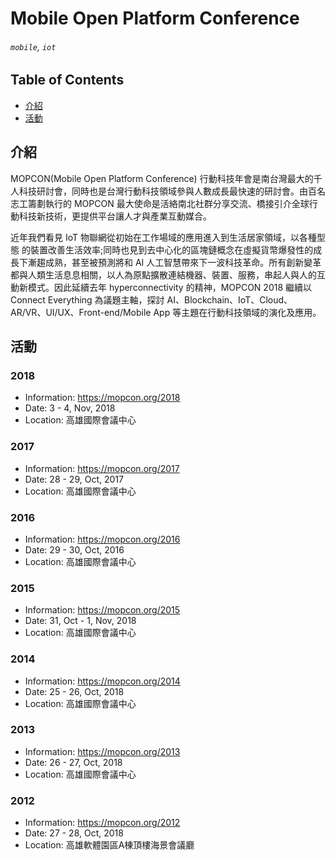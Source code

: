 # Mobile Open Platform Conference
###### `mobile`, `iot`

## Table of Contents
- [介紹](#介紹)
- [活動](#活動)

## 介紹

MOPCON(Mobile Open Platform Conference) 行動科技年會是南台灣最大的千人科技研討會，同時也是台灣行動科技領域參與人數成⻑最快速的研討會。由百名志工籌劃執行的 MOPCON 最大使命是活絡南北社群分享交流、橋接引介全球行動科技新技術，更提供平台讓人才與產業互動媒合。

近年我們看見 IoT 物聯網從初始在工作場域的應用進入到生活居家領域，以各種型態 的裝置改善生活效率;同時也見到去中心化的區塊鏈概念在虛擬貨幣爆發性的成⻑下漸趨成熟，甚至被預測將和 AI 人工智慧帶來下一波科技革命。所有創新變革都與人類生活息息相關，以人為原點擴散連結機器、裝置、服務，串起人與人的互動新模式。因此延續去年 hyperconnectivity 的精神，MOPCON 2018 繼續以 Connect Everything 為議題主軸，探討 AI、Blockchain、IoT、Cloud、AR/VR、UI/UX、Front-end/Mobile App 等主題在行動科技領域的演化及應用。

## 活動

### 2018
- Information: https://mopcon.org/2018
- Date: 3 - 4, Nov, 2018
- Location: 高雄國際會議中心

### 2017
- Information: https://mopcon.org/2017
- Date: 28 - 29, Oct, 2017
- Location: 高雄國際會議中心

### 2016
- Information: https://mopcon.org/2016
- Date: 29 - 30, Oct, 2016
- Location: 高雄國際會議中心

### 2015
- Information: https://mopcon.org/2015
- Date: 31, Oct - 1, Nov, 2018
- Location: 高雄國際會議中心

### 2014
- Information: https://mopcon.org/2014
- Date: 25 - 26, Oct, 2018
- Location: 高雄國際會議中心

### 2013
- Information: https://mopcon.org/2013
- Date: 26 - 27, Oct, 2018
- Location: 高雄國際會議中心

### 2012
- Information: https://mopcon.org/2012
- Date: 27 - 28, Oct, 2018
- Location: 高雄軟體園區A棟頂樓海景會議廳
